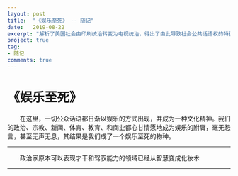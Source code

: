 ```yaml
---
layout: post
title:  "《娱乐至死》 -- 随记"
date:   2019-08-22
excerpt: "解析了美国社会由印刷统治转变为电视统治，得出了由此导致社会公共话语权的特征由曾经的理性、秩序、逻辑性，逐渐转变为脱离语境、肤浅、碎化，一切公共话语以娱乐的方式出现的现象，以此来告诫公众要警惕技术的垄断"
project: true
tag:
- 随记
comments: true
---
```


# 《娱乐至死》


&emsp;&emsp;在这里，一切公众话语都日渐以娱乐的方式出现，并成为一种文化精神。我们的政治、宗教、新闻、体育、教育、和商业都心甘情愿地成为娱乐的附庸，毫无怨言，甚至无声无息，其结果是我们成了一个娱乐至死的物种。
<hr/>

&emsp;&emsp;政治家原本可以表现才干和驾驭能力的领域已经从智慧变成化妆术

<hr>



